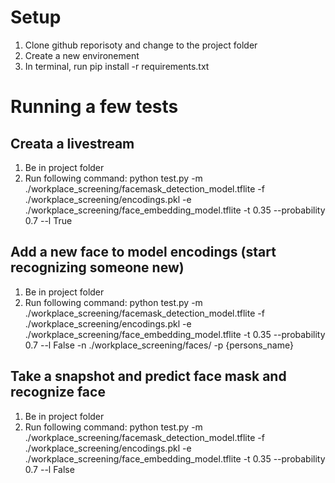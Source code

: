 # Setup

1. Clone github reporisoty and change to the project folder
1. Create a new environement
1. In terminal, run pip install -r requirements.txt

# Running a few tests

## Creata a livestream

1. Be in project folder
1. Run following command:
  python test.py -m ./workplace_screening/facemask_detection_model.tflite -f ./workplace_screening/encodings.pkl -e ./workplace_screening/face_embedding_model.tflite -t 0.35 --probability 0.7 --l True
  
## Add a new face to model encodings (start recognizing someone new)

1. Be in project folder
1. Run following command:
   python test.py -m ./workplace_screening/facemask_detection_model.tflite -f ./workplace_screening/encodings.pkl -e ./workplace_screening/face_embedding_model.tflite -t 0.35 --probability 0.7 --l False -n ./workplace_screening/faces/ -p {persons_name}
   
## Take a snapshot and predict face mask and recognize face

1. Be in project folder
1. Run following command:
   python test.py -m ./workplace_screening/facemask_detection_model.tflite -f ./workplace_screening/encodings.pkl -e ./workplace_screening/face_embedding_model.tflite -t 0.35 --probability 0.7 --l False
